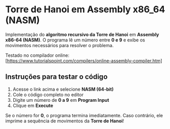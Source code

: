 # Torre de Hanoi em Assembly x86_64 (NASM)

Implementação do **algoritmo recursivo da Torre de Hanoi** em **Assembly x86-64 (NASM)**.
O programa lê um número entre **0 e 9** e exibe os movimentos necessários para resolver o problema.

Testado no compilador online:  
[https://www.tutorialspoint.com/compilers/online-assembly-compiler.htm]

## Instruções para testar o código
1. Acesse o link acima e selecione **NASM (64-bit)** 
2. Cole o código completo no editor
3. Digite um número de **0 a 9** em **Program Input**
4. Clique em **Execute**

Se o número for **0**, o programa termina imediatamente. Caso contrário, ele imprime a sequência de movimentos da **Torre de Hanoi**!
